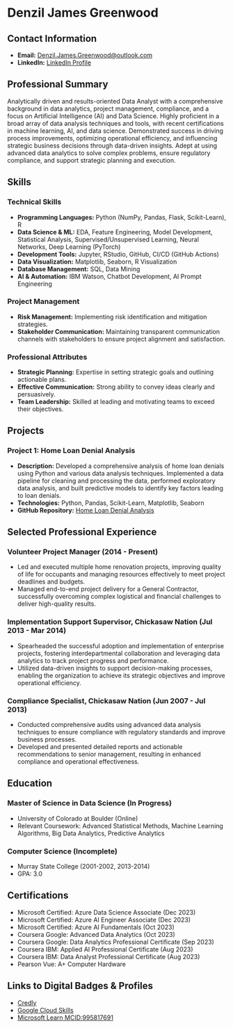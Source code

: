 # Denzil James Greenwood

## Contact Information
- **Email:** Denzil.James.Greenwood@outlook.com
- **LinkedIn:** [LinkedIn Profile](https://www.linkedin.com/in/denzil-james-greenwood/)

## Professional Summary

Analytically driven and results-oriented Data Analyst with a comprehensive background in data analytics, project management, compliance, and a focus on Artificial Intelligence (AI) and Data Science. Highly proficient in a broad array of data analysis techniques and tools, with recent certifications in machine learning, AI, and data science. Demonstrated success in driving process improvements, optimizing operational efficiency, and influencing strategic business decisions through data-driven insights. Adept at using advanced data analytics to solve complex problems, ensure regulatory compliance, and support strategic planning and execution.

## Skills

### Technical Skills
- **Programming Languages:** Python (NumPy, Pandas, Flask, Scikit-Learn), R
- **Data Science & ML:** EDA, Feature Engineering, Model Development, Statistical Analysis, Supervised/Unsupervised Learning, Neural Networks, Deep Learning (PyTorch)
- **Development Tools:** Jupyter, RStudio, GitHub, CI/CD (GitHub Actions)
- **Data Visualization:** Matplotlib, Seaborn, R Visualization
- **Database Management:** SQL, Data Mining
- **AI & Automation:** IBM Watson, Chatbot Development, AI Prompt Engineering

### Project Management
- **Risk Management:** Implementing risk identification and mitigation strategies.
- **Stakeholder Communication:** Maintaining transparent communication channels with stakeholders to ensure project alignment and satisfaction.

### Professional Attributes
- **Strategic Planning:** Expertise in setting strategic goals and outlining actionable plans.
- **Effective Communication:** Strong ability to convey ideas clearly and persuasively.
- **Team Leadership:** Skilled at leading and motivating teams to exceed their objectives.

## Projects

### Project 1: Home Loan Denial Analysis
- **Description:** Developed a comprehensive analysis of home loan denials using Python and various data analysis techniques. Implemented a data pipeline for cleaning and processing the data, performed exploratory data analysis, and built predictive models to identify key factors leading to loan denials.
- **Technologies:** Python, Pandas, Scikit-Learn, Matplotlib, Seaborn
- **GitHub Repository:** [Home Loan Denial Analysis](https://github.com/DJ-Greenwood/home-loan-denial-analysis)

## Selected Professional Experience

### Volunteer Project Manager (2014 - Present)
- Led and executed multiple home renovation projects, improving quality of life for occupants and managing resources effectively to meet project deadlines and budgets.
- Managed end-to-end project delivery for a General Contractor, successfully overcoming complex logistical and financial challenges to deliver high-quality results.

### Implementation Support Supervisor, Chickasaw Nation (Jul 2013 - Mar 2014)
- Spearheaded the successful adoption and implementation of enterprise projects, fostering interdepartmental collaboration and leveraging data analytics to track project progress and performance.
- Utilized data-driven insights to support decision-making processes, enabling the organization to achieve its strategic objectives and improve operational efficiency.

### Compliance Specialist, Chickasaw Nation (Jun 2007 - Jul 2013)
- Conducted comprehensive audits using advanced data analysis techniques to ensure compliance with regulatory standards and improve business processes.
- Developed and presented detailed reports and actionable recommendations to senior management, resulting in enhanced compliance and operational effectiveness.

## Education

### Master of Science in Data Science (In Progress)
- University of Colorado at Boulder (Online)
- Relevant Coursework: Advanced Statistical Methods, Machine Learning Algorithms, Big Data Analytics, Predictive Analytics

### Computer Science (Incomplete)
- Murray State College (2001-2002, 2013-2014)
- GPA: 3.0

## Certifications

- Microsoft Certified: Azure Data Science Associate (Dec 2023)
- Microsoft Certified: Azure AI Engineer Associate (Dec 2023)
- Microsoft Certified: Azure AI Fundamentals (Oct 2023)
- Coursera Google: Advanced Data Analytics (Oct 2023)
- Coursera Google: Data Analytics Professional Certificate (Sep 2023)
- Coursera IBM: Applied AI Professional Certificate (Aug 2023)
- Coursera IBM: Data Analyst Professional Certificate (Aug 2023)
- Pearson Vue: A+ Computer Hardware

## Links to Digital Badges & Profiles

- [Credly](https://www.credly.com/users/denzil-james-greenwood)
- [Google Cloud Skills](https://www.cloudskillsboost.google/public_profiles/089cc308-90e6-4d09-bc96-99539a86a021)
- [Microsoft Learn MCID:995817691](https://learn.microsoft.com/en-us/users/jamesgreenwood-2117/credentials?source=docs&tab=credentials-tab)

